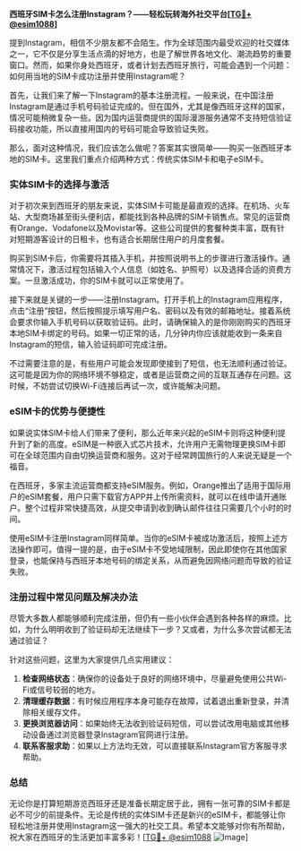 **西班牙SIM卡怎么注册Instagram？——轻松玩转海外社交平台[[TG💪+ @esim1088](https://t.me/s/esim1088)]**

提到Instagram，相信不少朋友都不会陌生。作为全球范围内最受欢迎的社交媒体之一，它不仅是分享生活点滴的好地方，也是了解世界各地文化、潮流趋势的重要窗口。然而，如果你身处西班牙，或者计划去西班牙旅行，可能会遇到一个问题：如何用当地的SIM卡成功注册并使用Instagram呢？

首先，让我们来了解一下Instagram的基本注册流程。一般来说，在中国注册Instagram是通过手机号码验证完成的。但在国外，尤其是像西班牙这样的国家，情况可能稍微复杂一些。因为国内运营商提供的国际漫游服务通常不支持短信验证码接收功能，所以直接用国内的号码可能会导致验证失败。

那么，面对这种情况，我们应该怎么做呢？答案其实很简单——购买一张西班牙本地的SIM卡。这里我们重点介绍两种方式：传统实体SIM卡和电子eSIM卡。

### 实体SIM卡的选择与激活

对于初次来到西班牙的朋友来说，实体SIM卡可能是最直观的选择。在机场、火车站、大型商场甚至街头便利店，都能找到各种品牌的SIM卡销售点。常见的运营商有Orange、Vodafone以及Movistar等。这些公司提供的套餐种类丰富，既有针对短期游客设计的日租卡，也有适合长期居住用户的月度套餐。

购买到SIM卡后，你需要将其插入手机，并按照说明书上的步骤进行激活操作。通常情况下，激活过程包括输入个人信息（如姓名、护照号）以及选择合适的资费方案。一旦激活成功，你的SIM卡就可以正常使用了。

接下来就是关键的一步——注册Instagram。打开手机上的Instagram应用程序，点击“注册”按钮，然后按照提示填写用户名、密码以及有效的邮箱地址。接着系统会要求你输入手机号码以获取验证码。此时，请确保输入的是你刚刚购买的西班牙本地SIM卡绑定的号码。如果一切正常的话，几分钟内你应该就能收到一条来自Instagram的短信，输入验证码即可完成注册。

不过需要注意的是，有些用户可能会发现即使接到了短信，也无法顺利通过验证。这可能是因为你的网络环境不够稳定，或者是运营商之间的互联互通存在问题。这时候，不妨尝试切换Wi-Fi连接后再试一次，或许能解决问题。

### eSIM卡的优势与便捷性

如果说实体SIM卡给人们带来了便利，那么近年来兴起的eSIM卡则将这种便利提升到了新的高度。eSIM是一种嵌入式芯片技术，允许用户无需物理更换SIM卡即可在全球范围内自由切换运营商和服务。这对于经常跨国旅行的人来说无疑是一个福音。

在西班牙，多家主流运营商都支持eSIM服务。例如，Orange推出了适用于国际用户的eSIM套餐，用户只需下载官方APP并上传所需资料，就可以在线申请开通账户。整个过程非常快捷高效，从提交申请到收到确认邮件往往只需要几个小时的时间。

使用eSIM卡注册Instagram同样简单。当你的eSIM卡被成功激活后，按照上述方法操作即可。值得一提的是，由于eSIM卡不受地域限制，因此即使你在其他国家登录，也能保持与西班牙本地号码的绑定关系，从而避免因网络问题而导致的验证失败。

### 注册过程中常见问题及解决办法

尽管大多数人都能够顺利完成注册，但仍有一些小伙伴会遇到各种各样的麻烦。比如，为什么明明收到了验证码却无法继续下一步？又或者，为什么多次尝试都无法通过验证？

针对这些问题，这里为大家提供几点实用建议：

1. **检查网络状态**：确保你的设备处于良好的网络环境中，尽量避免使用公共Wi-Fi或信号较弱的地方。
2. **清理缓存数据**：有时候应用程序本身可能存在故障，试着退出重新登录，并清除相关缓存文件。
3. **更换浏览器访问**：如果始终无法收到验证码短信，可以尝试改用电脑或其他移动设备通过浏览器登录Instagram官网进行注册。
4. **联系客服求助**：如果以上方法均无效，可以直接联系Instagram官方客服寻求帮助。

### 总结

无论你是打算短期游览西班牙还是准备长期定居于此，拥有一张可靠的SIM卡都是必不可少的前提条件。无论是传统的实体SIM卡还是新兴的eSIM卡，都能够让你轻松地注册并使用Instagram这一强大的社交工具。希望本文能够对你有所帮助，祝大家在西班牙的生活更加丰富多彩！[[TG💪+ @esim1088](https://t.me/s/esim1088) ![Image](https://i.postimg.cc/4NQfJmqS/Snipaste-2025-05-13-00-14-12.png)]